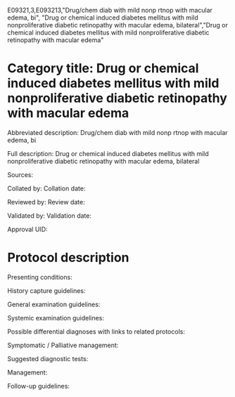 E09321,3,E093213,"Drug/chem diab with mild nonp rtnop with macular edema, bi", "Drug or chemical induced diabetes mellitus with mild nonproliferative diabetic retinopathy with macular edema, bilateral","Drug or chemical induced diabetes mellitus with mild nonproliferative diabetic retinopathy with macular edema"
# Category title: Drug or chemical induced diabetes mellitus with mild nonproliferative diabetic retinopathy with macular edema

Abbreviated description: Drug/chem diab with mild nonp rtnop with macular edema, bi

Full description: Drug or chemical induced diabetes mellitus with mild nonproliferative diabetic retinopathy with macular edema, bilateral

Sources:

Collated by:
Collation date:

Reviewed by:
Review date:

Validated by:
Validation date:

Approval UID:

# Protocol description

Presenting conditions:

History capture guidelines:

General examination guidelines:

Systemic examination guidelines:

Possible differential diagnoses with links to related protocols:

Symptomatic / Palliative management:

Suggested diagnostic tests:

Management:

Follow-up guidelines:
